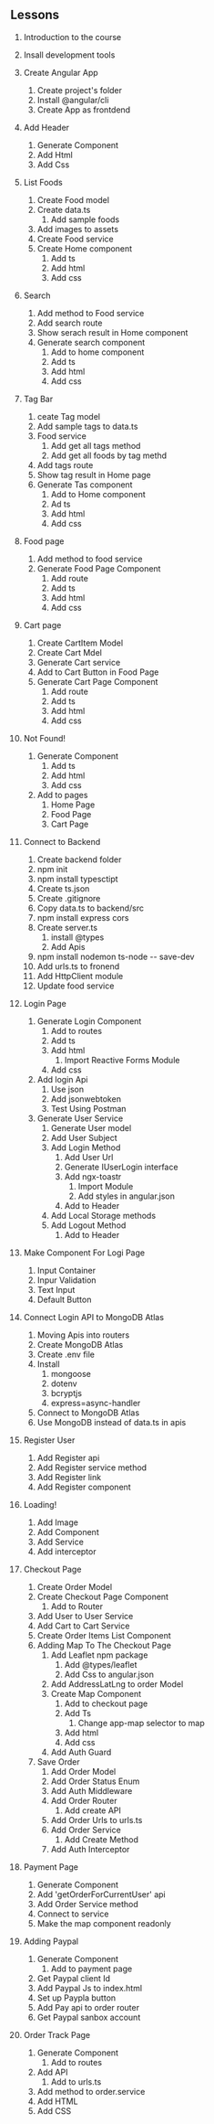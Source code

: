 ## Lessons
1. Introduction to the course
2. Insall development tools
3. Create Angular App
    1. Create project's folder
    2. Install @angular/cli
    3. Create App as frontdend

4. Add Header
    1. Generate Component
    2. Add Html
    3. Add Css 

5. List Foods
    1. Create Food model
    2. Create data.ts
        1. Add sample foods
    3. Add images to assets
    4. Create Food service
    5. Create Home component
        1. Add ts
        2. Add html
        3. Add css

6. Search
    1. Add method to Food service
    2. Add search route 
    3. Show serach result in Home component
    4. Generate search component
        1. Add to home component
        2. Add ts
        3. Add html
        4. Add css 

7. Tag Bar
    1. ceate Tag model
    2. Add sample tags to data.ts
    3. Food service
        1. Add get all tags method
        2. Add get all foods by tag methd
    4. Add tags route
    5. Show tag result in Home page   
    6. Generate Tas component
        1. Add to Home component
        2. Ad ts
        3. Add html
        4. Add css

8. Food page
    1. Add method to food service
    2. Generate Food Page Component
        1. Add route
        2. Add ts
        3. Add html
        4. Add css

9. Cart page
    1. Create CartItem Model
    2. Create Cart Mdel
    3. Generate Cart service
    4. Add to Cart Button in Food Page
    5. Generate Cart Page Component
        1. Add route
        2. Add ts
        3. Add html
        4. Add css

10. Not Found!
    1. Generate Component
        1. Add ts
        2. Add html
        3. Add css
    2. Add to pages
        1. Home Page
        2. Food Page
        3. Cart Page  

11. Connect to Backend
    1. Create backend folder
    2. npm init
    3. npm install typesctipt
    4. Create ts.json
    5. Create .gitignore
    6. Copy data.ts to backend/src
    7. npm install express cors
    8. Create server.ts
        1. install @types
        2. Add Apis
    9. npm install nodemon ts-node -- save-dev
    10. Add urls.ts to fronend
    11. Add HttpClient module
    12. Update food service

12. Login Page
    1. Generate Login Component
        1. Add to routes
        2. Add ts
        3. Add html
            1. Import Reactive Forms Module
        4. Add css
    2. Add login Api
        1. Use json
        2. Add jsonwebtoken
        3. Test Using Postman
    3. Generate User Service
        1. Generate User model
        2. Add User Subject
        3. Add Login Method 
            1. Add User Url
            2. Generate IUserLogin interface
            3. Add ngx-toastr
                1. Import Module
                2. Add styles in angular.json
            4. Add to Header
        4. Add Local Storage methods
        5. Add Logout Method 
            1. Add to Header   

13. Make Component For Logi Page
    1. Input Container  
    2. Inpur Validation    
    3. Text Input
    4. Default Button

14. Connect Login API to MongoDB Atlas
    1. Moving Apis into routers
    2. Create MongoDB Atlas
    3. Create .env file
    4. Install
        1. mongoose
        2. dotenv
        3. bcryptjs
        4. express=async-handler
    5. Connect to MongoDB Atlas
    6. Use MongoDB instead of data.ts in apis  

15. Register User
    1. Add Register api
    2. Add Register service method
    3. Add Register link
    4. Add Register component

16. Loading!
    1. Add Image
    2. Add Component
    3. Add Service
    4. Add interceptor  

17. Checkout Page
    1. Create Order Model
    2. Create Checkout Page Component
        1. Add to Router
    3. Add User to User Service
    4. Add Cart to Cart Service
    5. Create Order Items List Component  
    6. Adding Map To The Checkout Page
        1. Add Leaflet npm package
            1. Add @types/leaflet
            2. Add Css to angular.json
        2. Add AddressLatLng to order Model
        3. Create Map Component
            1. Add to checkout page
            2. Add Ts
                1. Change app-map selector to map
            3. Add html
            4. Add css
        4. Add Auth Guard 
    7. Save Order
        1. Add Order Model
        2. Add Order Status Enum
        3. Add Auth Middleware
        4. Add Order Router
            1. Add create API
        5. Add Order Urls to urls.ts
        6. Add Order Service
            1. Add Create Method 
        7. Add Auth Interceptor   

18. Payment Page
    1. Generate Component
    2. Add 'getOrderForCurrentUser' api
    3. Add Order Service method
    4. Connect to service
    5. Make the map component readonly 

19. Adding Paypal
    1. Generate Component
        1. Add to payment page
    2. Get Paypal client Id
    3. Add Paypal Js to index.html
    4. Set up Paypla button
    5. Add Pay api to order router
    6. Get Paypal sanbox account  

20. Order Track Page
    1. Generate Component
        1. Add to routes
    2. Add API
        1. Add to urls.ts
    3. Add method to order.service
    4. Add HTML
    5. Add CSS                                    



          




                
           
